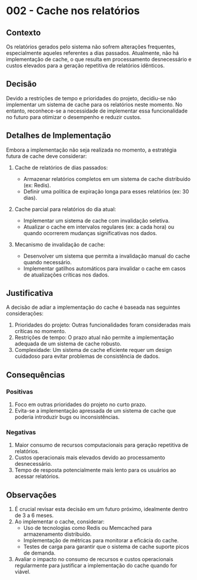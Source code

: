 # 002 - Cache nos relatórios

## Contexto
Os relatórios gerados pelo sistema não sofrem alterações frequentes, especialmente aqueles referentes a dias passados. Atualmente, não há implementação de cache, o que resulta em processamento desnecessário e custos elevados para a geração repetitiva de relatórios idênticos.

## Decisão
Devido a restrições de tempo e prioridades do projeto, decidiu-se não implementar um sistema de cache para os relatórios neste momento. No entanto, reconhece-se a necessidade de implementar essa funcionalidade no futuro para otimizar o desempenho e reduzir custos.

## Detalhes de Implementação
Embora a implementação não seja realizada no momento, a estratégia futura de cache deve considerar:

1. Cache de relatórios de dias passados:
   - Armazenar relatórios completos em um sistema de cache distribuído (ex: Redis).
   - Definir uma política de expiração longa para esses relatórios (ex: 30 dias).

2. Cache parcial para relatórios do dia atual:
   - Implementar um sistema de cache com invalidação seletiva.
   - Atualizar o cache em intervalos regulares (ex: a cada hora) ou quando ocorrerem mudanças significativas nos dados.

3. Mecanismo de invalidação de cache:
   - Desenvolver um sistema que permita a invalidação manual do cache quando necessário.
   - Implementar gatilhos automáticos para invalidar o cache em casos de atualizações críticas nos dados.

## Justificativa
A decisão de adiar a implementação do cache é baseada nas seguintes considerações:

1. Prioridades do projeto: Outras funcionalidades foram consideradas mais críticas no momento.
2. Restrições de tempo: O prazo atual não permite a implementação adequada de um sistema de cache robusto.
3. Complexidade: Um sistema de cache eficiente requer um design cuidadoso para evitar problemas de consistência de dados.

## Consequências

### Positivas
1. Foco em outras prioridades do projeto no curto prazo.
2. Evita-se a implementação apressada de um sistema de cache que poderia introduzir bugs ou inconsistências.

### Negativas
1. Maior consumo de recursos computacionais para geração repetitiva de relatórios.
2. Custos operacionais mais elevados devido ao processamento desnecessário.
3. Tempo de resposta potencialmente mais lento para os usuários ao acessar relatórios.

## Observações
1. É crucial revisar esta decisão em um futuro próximo, idealmente dentro de 3 a 6 meses.
2. Ao implementar o cache, considerar:
   - Uso de tecnologias como Redis ou Memcached para armazenamento distribuído.
   - Implementação de métricas para monitorar a eficácia do cache.
   - Testes de carga para garantir que o sistema de cache suporte picos de demanda.
3. Avaliar o impacto no consumo de recursos e custos operacionais regularmente para justificar a implementação do cache quando for viável.